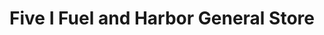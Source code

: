 ---
title: "Five I Fuel and Harbor General Store"
url: /georgetown/five-i-fuel-and-harbor-general-store/
shop: Dorfladen
---
